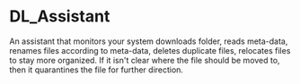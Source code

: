# DL_Assistant
An assistant that monitors your system downloads folder, reads meta-data, renames files according to meta-data, deletes duplicate files, relocates files to stay more organized. If it isn't clear where the file should be moved to, then it quarantines the file for further direction.
